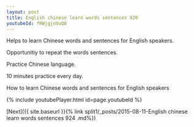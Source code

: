 ```yaml
---
layout: post
title: English chinese learn words sentences 920 
youtubeId: fRWjgjoVuQ8
---
```

 
 
Helps to learn Chinese words and sentences for English speakers.

Opportunitiy to repeat the words sentences. 

Practice Chinese language. 
 
10 minutes practice every day. 
 
How to learn Chinese words and sentences for English speakers 
 
{% include youtubePlayer.html id=page.youtubeId %}
 
 
[Next]({{ site.baseurl }}{% link  split1/_posts/2015-08-11-English chinese learn words sentences 924 .md%})
 
